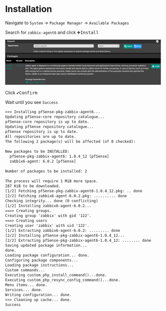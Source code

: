 # Installation

Navigate to `System` -> `Package Manager` -> `Available Packages`

Search for `zabbix-agent6` and click <kbd>➕Install</kbd>

![zabbix-install](img/zabbix-install.png)

Click <kbd>✔️Confirm</kbd>

Wait until you see `Success`

```shell
>>> Installing pfSense-pkg-zabbix-agent6...
Updating pfSense-core repository catalogue...
pfSense-core repository is up to date.
Updating pfSense repository catalogue...
pfSense repository is up to date.
All repositories are up to date.
The following 2 package(s) will be affected (of 0 checked):

New packages to be INSTALLED:
  pfSense-pkg-zabbix-agent6: 1.0.4_12 [pfSense]
  zabbix6-agent: 6.0.2 [pfSense]

Number of packages to be installed: 2

The process will require 1 MiB more space.
287 KiB to be downloaded.
[1/2] Fetching pfSense-pkg-zabbix-agent6-1.0.4_12.pkg: .. done
[2/2] Fetching zabbix6-agent-6.0.2.pkg: .......... done
Checking integrity... done (0 conflicting)
[1/2] Installing zabbix6-agent-6.0.2...
===> Creating groups.
Creating group 'zabbix' with gid '122'.
===> Creating users
Creating user 'zabbix' with uid '122'.
[1/2] Extracting zabbix6-agent-6.0.2: ......... done
[2/2] Installing pfSense-pkg-zabbix-agent6-1.0.4_12...
[2/2] Extracting pfSense-pkg-zabbix-agent6-1.0.4_12: ........ done
Saving updated package information...
done.
Loading package configuration... done.
Configuring package components...
Loading package instructions...
Custom commands...
Executing custom_php_install_command()...done.
Executing custom_php_resync_config_command()...done.
Menu items... done.
Services... done.
Writing configuration... done.
>>> Cleaning up cache... done.
Success
```
